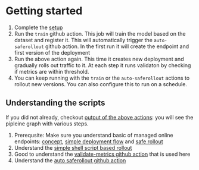 # Getting started

1. Complete the [setup](setup.md)
1. Run the `train` github action. This job will train the model based on the dataset and register it. This will automatically trigger the `auto-saferollout` github action. In the first run it will create the endpoint and first version of the deployment
1. Run the above action again. This time it creates new deployment and gradually rolls out traffic to it. At each step it runs validaton by checking if metrics are within threshold.
1. You can keep running with the `train` or the `auto-saferollout` actions to rollout new versions. You can also configure this to run on a schedule.

## Understanding the scripts
If you did not already, checkout [output of the above actions](../../actions): you will see the pipleine graph with various steps.
1. Prerequsite: Make sure you understand basic of managed online endpoints: [concept](https://docs.microsoft.com/en-us/azure/machine-learning/concept-endpoints), [simple deployment flow](http://docs.microsoft.com/en-us/azure/machine-learning/how-to-deploy-managed-online-endpoints) and [safe rollout](https://docs.microsoft.com/en-us/azure/machine-learning/how-to-safely-rollout-managed-endpoints)
1. Understand the [simple shell script based rollout](../scripts/simple_rollout.sh)
1. Good to understand the [validate-metrics github action](https://github.com/rsethur/validate-metrics) that is used here
1. Understand the [auto saferollout github action](../.github/workflows/auto_saferollout.yml)
